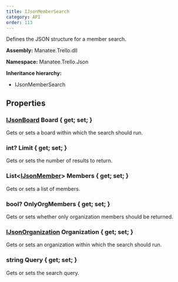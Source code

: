 ```yaml
---
title: IJsonMemberSearch
category: API
order: 113
---
```


Defines the JSON structure for a member search.

**Assembly:** Manatee.Trello.dll

**Namespace:** Manatee.Trello.Json

**Inheritance hierarchy:**

- IJsonMemberSearch

## Properties

### [IJsonBoard](../IJsonBoard#ijsonboard) Board { get; set; }

Gets or sets a board within which the search should run.

### int? Limit { get; set; }

Gets or sets the number of results to return.

### List&lt;[IJsonMember](../IJsonMember#ijsonmember)&gt; Members { get; set; }

Gets or sets a list of members.

### bool? OnlyOrgMembers { get; set; }

Gets or sets whether only organization members should be returned.

### [IJsonOrganization](../IJsonOrganization#ijsonorganization) Organization { get; set; }

Gets or sets an organization within which the search should run.

### string Query { get; set; }

Gets or sets the search query.


